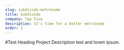 ```yaml
---
slug: subdivide-metronome
title: Subdivide
company: Tap Five
description: It's time for a better metronome
order: 1
---
```

#Test Heading
Project Description text and lorem ipsum.